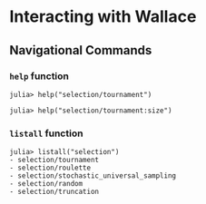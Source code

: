 # Interacting with Wallace

## Navigational Commands

### `help` function

```
julia> help("selection/tournament")
```

```
julia> help("selection/tournament:size")
```

### `listall` function

```
julia> listall("selection")
- selection/tournament
- selection/roulette
- selection/stochastic_universal_sampling
- selection/random
- selection/truncation
```
